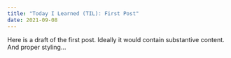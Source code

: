 ```yaml
---
title: "Today I Learned (TIL): First Post"
date: 2021-09-08
---
```


Here is a draft of the first post. Ideally it would contain substantive content. And proper styling...
